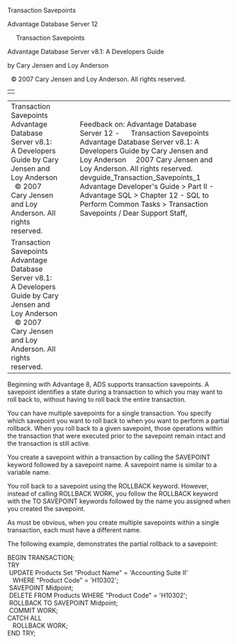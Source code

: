 Transaction Savepoints




Advantage Database Server 12  

     Transaction Savepoints

Advantage Database Server v8.1: A Developers Guide

by Cary Jensen and Loy Anderson

  © 2007 Cary Jensen and Loy Anderson. All rights reserved.

|  |
| --- |
|  |

|  |  |  |  |  |
| --- | --- | --- | --- | --- |
| Transaction Savepoints  Advantage Database Server v8.1: A Developers Guide  by Cary Jensen and Loy Anderson    © 2007 Cary Jensen and Loy Anderson. All rights reserved. |  |  | Feedback on: Advantage Database Server 12 -      Transaction Savepoints Advantage Database Server v8.1: A Developers Guide by Cary Jensen and Loy Anderson     2007 Cary Jensen and Loy Anderson. All rights reserved. devguide\_Transaction\_Savepoints\_1 Advantage Developer's Guide > Part II - Advantage SQL > Chapter 12 - SQL to Perform Common Tasks > Transaction Savepoints / Dear Support Staff, |  |
| Transaction Savepoints  Advantage Database Server v8.1: A Developers Guide  by Cary Jensen and Loy Anderson    © 2007 Cary Jensen and Loy Anderson. All rights reserved. |  |  |  |  |

Beginning with Advantage 8, ADS supports transaction savepoints. A savepoint identifies a state during a transaction to which you may want to roll back to, without having to roll back the entire transaction.

You can have multiple savepoints for a single transaction. You specify which savepoint you want to roll back to when you want to perform a partial rollback. When you roll back to a given savepoint, those operations within the transaction that were executed prior to the savepoint remain intact and the transaction is still active.

You create a savepoint within a transaction by calling the SAVEPOINT keyword followed by a savepoint name. A savepoint name is similar to a variable name.

You roll back to a savepoint using the ROLLBACK keyword. However, instead of calling ROLLBACK WORK, you follow the ROLLBACK keyword with the TO SAVEPOINT keywords followed by the name you assigned when you created the savepoint.

As must be obvious, when you create multiple savepoints within a single transaction, each must have a different name.

The following example, demonstrates the partial rollback to a savepoint:

BEGIN TRANSACTION;  
TRY  
  UPDATE Products Set "Product Name" = 'Accounting Suite II'  
    WHERE "Product Code" = 'H10302';  
  SAVEPOINT Midpoint;  
  DELETE FROM Products WHERE "Product Code" = 'H10302';  
  ROLLBACK TO SAVEPOINT Midpoint;  
  COMMIT WORK;  
CATCH ALL  
    ROLLBACK WORK;  
END TRY;